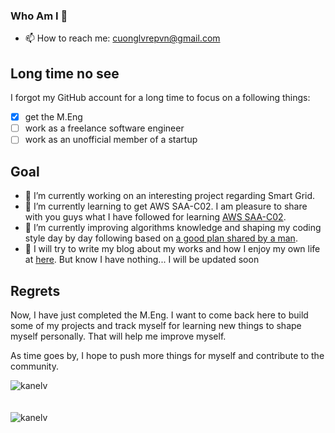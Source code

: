 ### Who Am I 👋
- 📫 How to reach me: cuonglvrepvn@gmail.com
## Long time no see
I forgot my GitHub account for a long time to focus on a following things:
- [x] get the M.Eng
- [ ] work as a freelance software engineer
- [ ] work as an unofficial member of a startup

## Goal
- 🔭 I’m currently working on an interesting project regarding Smart Grid.
- 🌱 I’m currently learning to get AWS SAA-C02. I am pleasure to share with you guys what I have followed for learning [AWS SAA-C02](https://github.com/kanelv/AWS-SAA-C02-Course).
- 🌱 I’m currently improving algorithms knowledge and shaping my coding style day by day following based on [a good plan shared by a man](https://github.com/kanelv/coding-interview-university/tree/master).
- 🤔 I will try to write my blog about my works and how I enjoy my own life at [here](https://kanelv.github.io/). But know I have nothing... I will be updated soon
## Regrets

Now, I have just completed the M.Eng. I want to come back here to build some of my projects and track myself for learning new things to shape myself personally. That will help me improve myself.

As time goes by, I hope to push more things for myself and contribute to the community.

<!--
**kanelv/kanelv** is a ✨ _special_ ✨ repository because its `README.md` (this file) appears on your GitHub profile.

Here are some ideas to get you started:

- 🔭 I’m currently working on ...
- 🌱 I’m currently learning ...
- 👯 I’m looking to collaborate on ...
- 🤔 I’m looking for help with ...
- 💬 Ask me about ...
- 📫 How to reach me: cuonglvrepvn@gmail.com
- 😄 Pronouns: ...
- ⚡ Fun fact: ...
references:
Complete list of github markdown emoji markup
https://gist.github.com/rxaviers/7360908
-->
<div><img align="center" src="https://github-readme-stats.vercel.app/api/top-langs/?username=kanelv&layout=compact&hide=html" alt="kanelv" /></div>
<br />
<br />
<div><img align="center" src="https://github-readme-stats.vercel.app/api?username=kanelv&show_icons=true" alt="kanelv" /></div>

